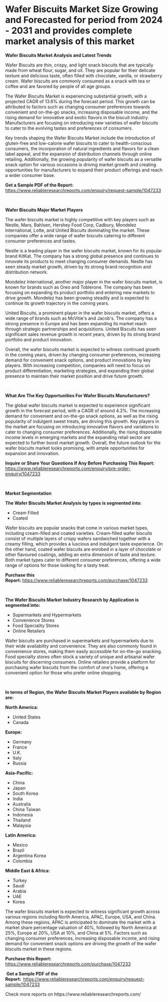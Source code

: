 <p><h1>Wafer Biscuits Market Size Growing and Forecasted for period from 2024 - 2031 and provides complete market analysis of this market</h1></p><p><strong>Wafer Biscuits Market Analysis and Latest Trends</strong></p>
<p><p>Wafer Biscuits are thin, crispy, and light snack biscuits that are typically made from wheat flour, sugar, and oil. They are popular for their delicate texture and delicious taste, often filled with chocolate, vanilla, or strawberry cream. Wafer biscuits are commonly consumed as a snack with tea or coffee and are favored by people of all age groups.</p><p>The Wafer Biscuits Market is experiencing substantial growth, with a projected CAGR of 13.6% during the forecast period. This growth can be attributed to factors such as changing consumer preferences towards convenient and on-the-go snacks, increasing disposable income, and the rising demand for innovative and exotic flavors in the biscuit industry. Manufacturers are focusing on introducing new varieties of wafer biscuits to cater to the evolving tastes and preferences of consumers.</p><p>Key trends shaping the Wafer Biscuits Market include the introduction of gluten-free and low-calorie wafer biscuits to cater to health-conscious consumers, the incorporation of natural ingredients and flavors for a clean label appeal, and the expansion of distribution channels through online retailing. Additionally, the growing popularity of wafer biscuits as a versatile snack option for various occasions is driving market growth and creating opportunities for manufacturers to expand their product offerings and reach a wider consumer base.</p></p>
<p><strong>Get a Sample PDF of the Report:&nbsp;</strong> <a href="https://www.reliableresearchreports.com/enquiry/request-sample/1047233">https://www.reliableresearchreports.com/enquiry/request-sample/1047233</a></p>
<p>&nbsp;</p>
<p><strong>Wafer Biscuits Major Market Players</strong></p>
<p><p>The wafer biscuits market is highly competitive with key players such as Nestle, Mars, Bahlsen, Hershey Food Corp, Cadbury, Mondelez International, Lotte, and United Biscuits dominating the market. These companies offer a wide range of wafer biscuits catering to different consumer preferences and tastes.</p><p>Nestle is a leading player in the wafer biscuits market, known for its popular brand KitKat. The company has a strong global presence and continues to innovate its products to meet changing consumer demands. Nestle has seen steady market growth, driven by its strong brand recognition and distribution network.</p><p>Mondelez International, another major player in the wafer biscuits market, is known for brands such as Oreo and Toblerone. The company has been focusing on expanding its product portfolio and entering new markets to drive growth. Mondelez has been growing steadily and is expected to continue its growth trajectory in the coming years.</p><p>United Biscuits, a prominent player in the wafer biscuits market, offers a wide range of brands such as McVitie's and Jacob's. The company has a strong presence in Europe and has been expanding its market reach through strategic partnerships and acquisitions. United Biscuits has seen significant sales revenue growth in recent years, driven by its strong brand portfolio and product innovation.</p><p>Overall, the wafer biscuits market is expected to witness continued growth in the coming years, driven by changing consumer preferences, increasing demand for convenient snack options, and product innovations by key players. With increasing competition, companies will need to focus on product differentiation, marketing strategies, and expanding their global presence to maintain their market position and drive future growth.</p></p>
<p>&nbsp;</p>
<p><strong>What Are The Key Opportunities For Wafer Biscuits Manufacturers?</strong></p>
<p><p>The global wafer biscuits market is expected to experience significant growth in the forecast period, with a CAGR of around 4.2%. The increasing demand for convenient and on-the-go snack options, as well as the rising popularity of indulgent sweet treats, are driving this growth. Key players in the market are focusing on introducing innovative flavors and variations to cater to changing consumer preferences. Additionally, the rising disposable income levels in emerging markets and the expanding retail sector are expected to further boost market growth. Overall, the future outlook for the wafer biscuits market looks promising, with ample opportunities for expansion and innovation.</p></p>
<p><strong>Inquire or Share Your Questions If Any Before Purchasing This Report:</strong> <a href="https://www.reliableresearchreports.com/enquiry/pre-order-enquiry/1047233">https://www.reliableresearchreports.com/enquiry/pre-order-enquiry/1047233</a></p>
<p>&nbsp;</p>
<p><strong>Market Segmentation</strong></p>
<p><strong>The Wafer Biscuits Market Analysis by types is segmented into:</strong></p>
<p><ul><li>Cream Filled</li><li>Coated</li></ul></p>
<p><p>Wafer biscuits are popular snacks that come in various market types, including cream-filled and coated varieties. Cream-filled wafer biscuits consist of multiple layers of crispy wafers sandwiched together with a creamy filling, which provides a luscious and indulgent taste experience. On the other hand, coated wafer biscuits are enrobed in a layer of chocolate or other flavoured coatings, adding an extra dimension of taste and texture. Both market types cater to different consumer preferences, offering a wide range of options for those looking for a tasty treat.</p></p>
<p><strong>Purchase this Report:&nbsp;</strong><a href="https://www.reliableresearchreports.com/purchase/1047233">https://www.reliableresearchreports.com/purchase/1047233</a></p>
<p>&nbsp;</p>
<p><strong>The Wafer Biscuits Market Industry Research by Application is segmented into:</strong></p>
<p><ul><li>Supermarkets and Hypermarkets</li><li>Convenience Stores</li><li>Food Speciality Stores</li><li>Online Retailers</li></ul></p>
<p><p>Wafer biscuits are purchased in supermarkets and hypermarkets due to their wide availability and convenience. They are also commonly found in convenience stores, making them easily accessible for on-the-go snacking. Food specialty stores often stock a variety of unique and artisanal wafer biscuits for discerning consumers. Online retailers provide a platform for purchasing wafer biscuits from the comfort of one's home, offering a convenient option for those who prefer online shopping.</p></p>
<p>&nbsp;</p>
<p><strong>In terms of Region, the Wafer Biscuits Market Players available by Region are:</strong></p>
<p>
    <p> <strong> North America: </strong>
        <ul>
            <li>United States</li>
            <li>Canada</li>
        </ul>
        </p> 
    <p> <strong> Europe: </strong>
        <ul>
            <li>Germany</li>
            <li>France</li>
            <li>U.K.</li>
            <li>Italy</li>
            <li>Russia</li>
        </ul>
        </p> 
    <p> <strong> Asia-Pacific: </strong>
        <ul>
            <li>China</li>
            <li>Japan</li>
            <li>South Korea</li>
            <li>India</li>
            <li>Australia</li>
            <li>China Taiwan</li>
            <li>Indonesia</li>
            <li>Thailand</li>
            <li>Malaysia</li>
        </ul>
        </p> 
    <p> <strong> Latin America: </strong>
        <ul>
            <li>Mexico</li>
            <li>Brazil</li>
            <li>Argentina Korea</li>
            <li>Colombia</li>
        </ul>
        </p> 
    <p> <strong> Middle East & Africa: </strong>
        <ul>
            <li>Turkey</li>
            <li>Saudi</li>
            <li>Arabia</li>
            <li>UAE</li>
            <li>Korea</li>
        </ul>
    </p>
    </p>
<p><p>The wafer biscuits market is expected to witness significant growth across various regions including North America, APAC, Europe, USA, and China. Among these regions, APAC is anticipated to dominate the market with a market share percentage valuation of 40%, followed by North America at 25%, Europe at 20%, USA at 10%, and China at 5%. Factors such as changing consumer preferences, increasing disposable income, and rising demand for convenient snack options are driving the growth of the wafer biscuits market in these regions.</p></p>
<p><strong>Purchase this Report: </strong><a href="https://www.reliableresearchreports.com/purchase/1047233">https://www.reliableresearchreports.com/purchase/1047233</a></p>
<p>&nbsp;<strong>Get a Sample PDF of the Report:&nbsp;&nbsp;</strong><a href="https://www.reliableresearchreports.com/enquiry/request-sample/1047233">https://www.reliableresearchreports.com/enquiry/request-sample/1047233</a></p>
<p><strong></strong></p>
<p>Check more reports on https://www.reliableresearchreports.com/</p>